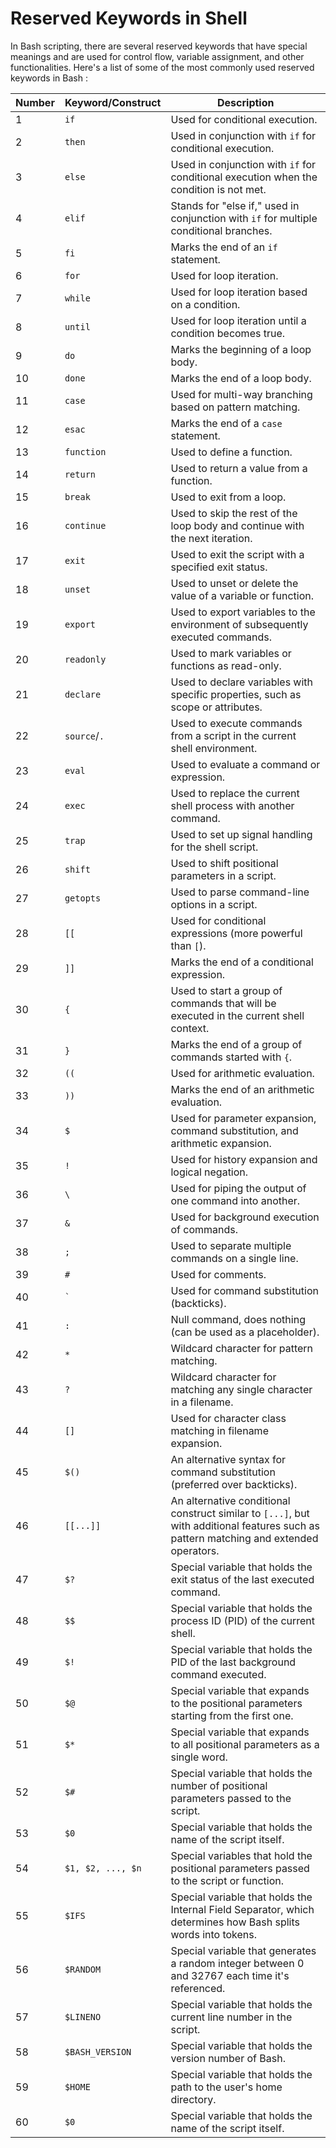 # Reserved Keywords in Shell

In Bash scripting, there are several reserved keywords that have special meanings and are used for control flow, variable assignment, and other functionalities. Here's a list of some of the most commonly used reserved keywords in Bash :

| Number | Keyword/Construct | Description |
| ------ | ----------------- | ----------- |
| 1      | `if`              | Used for conditional execution. |
| 2      | `then`            | Used in conjunction with `if` for conditional execution. |
| 3      | `else`            | Used in conjunction with `if` for conditional execution when the condition is not met. |
| 4      | `elif`            | Stands for "else if," used in conjunction with `if` for multiple conditional branches. |
| 5      | `fi`              | Marks the end of an `if` statement. |
| 6      | `for`             | Used for loop iteration. |
| 7      | `while`           | Used for loop iteration based on a condition. |
| 8      | `until`           | Used for loop iteration until a condition becomes true. |
| 9      | `do`              | Marks the beginning of a loop body. |
| 10     | `done`            | Marks the end of a loop body. |
| 11     | `case`            | Used for multi-way branching based on pattern matching. |
| 12     | `esac`            | Marks the end of a `case` statement. |
| 13     | `function`        | Used to define a function. |
| 14     | `return`          | Used to return a value from a function. |
| 15     | `break`           | Used to exit from a loop. |
| 16     | `continue`        | Used to skip the rest of the loop body and continue with the next iteration. |
| 17     | `exit`            | Used to exit the script with a specified exit status. |
| 18     | `unset`           | Used to unset or delete the value of a variable or function. |
| 19     | `export`          | Used to export variables to the environment of subsequently executed commands. |
| 20     | `readonly`        | Used to mark variables or functions as read-only. |
| 21     | `declare`         | Used to declare variables with specific properties, such as scope or attributes. |
| 22     | `source`/`.`      | Used to execute commands from a script in the current shell environment. |
| 23     | `eval`            | Used to evaluate a command or expression. |
| 24     | `exec`            | Used to replace the current shell process with another command. |
| 25     | `trap`            | Used to set up signal handling for the shell script. |
| 26     | `shift`           | Used to shift positional parameters in a script. |
| 27     | `getopts`         | Used to parse command-line options in a script. |
| 28     | `[[`              | Used for conditional expressions (more powerful than `[`). |
| 29     | `]]`              | Marks the end of a conditional expression. |
| 30     | `{`               | Used to start a group of commands that will be executed in the current shell context. |
| 31     | `}`               | Marks the end of a group of commands started with `{`. |
| 32     | `((`              | Used for arithmetic evaluation. |
| 33     | `))`              | Marks the end of an arithmetic evaluation. |
| 34     | `$`               | Used for parameter expansion, command substitution, and arithmetic expansion. |
| 35     | `!`               | Used for history expansion and logical negation. |
| 36     | `\`              | Used for piping the output of one command into another. |
| 37     | `&`               | Used for background execution of commands. |
| 38     | `;`               | Used to separate multiple commands on a single line. |
| 39     | `#`               | Used for comments. |
| 40     | `` ` ``           | Used for command substitution (backticks). |
| 41     | `:`               | Null command, does nothing (can be used as a placeholder). |
| 42     | `*`               | Wildcard character for pattern matching. |
| 43     | `?`               | Wildcard character for matching any single character in a filename. |
| 44     | `[]`              | Used for character class matching in filename expansion. |
| 45     | `$()`             | An alternative syntax for command substitution (preferred over backticks). |
| 46     | `[[...]]`         | An alternative conditional construct similar to `[...]`, but with additional features such as pattern matching and extended operators. |
| 47     | `$?`              | Special variable that holds the exit status of the last executed command. |
| 48     | `$$`              | Special variable that holds the process ID (PID) of the current shell. |
| 49     | `$!`              | Special variable that holds the PID of the last background command executed. |
| 50     | `$@`              | Special variable that expands to the positional parameters starting from the first one. |
| 51     | `$*`              | Special variable that expands to all positional parameters as a single word. |
| 52     | `$#`              | Special variable that holds the number of positional parameters passed to the script. |
| 53     | `$0`              | Special variable that holds the name of the script itself. |
| 54     | `$1, $2, ..., $n`| Special variables that hold the positional parameters passed to the script or function. |
| 55     | `$IFS`            | Special variable that holds the Internal Field Separator, which determines how Bash splits words into tokens. |
| 56     | `$RANDOM`         | Special variable that generates a random integer between 0 and 32767 each time it's referenced. |
| 57     | `$LINENO`         | Special variable that holds the current line number in the script. |
| 58     | `$BASH_VERSION`   | Special variable that holds the version number of Bash. |
| 59     | `$HOME`           | Special variable that holds the path to the user's home directory. |
| 60     | `$0`              | Special variable that holds the name of the script itself. |
